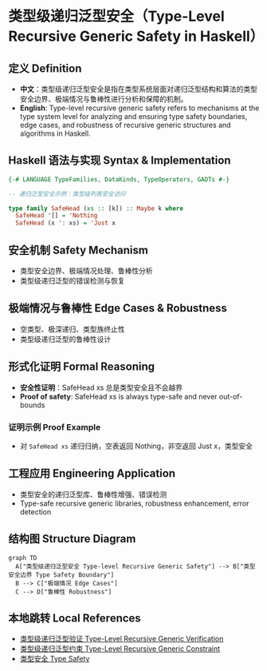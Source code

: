 # 类型级递归泛型安全（Type-Level Recursive Generic Safety in Haskell）

## 定义 Definition

- **中文**：类型级递归泛型安全是指在类型系统层面对递归泛型结构和算法的类型安全边界、极端情况与鲁棒性进行分析和保障的机制。
- **English**: Type-level recursive generic safety refers to mechanisms at the type system level for analyzing and ensuring type safety boundaries, edge cases, and robustness of recursive generic structures and algorithms in Haskell.

## Haskell 语法与实现 Syntax & Implementation

```haskell
{-# LANGUAGE TypeFamilies, DataKinds, TypeOperators, GADTs #-}

-- 递归泛型安全示例：类型级列表安全访问

type family SafeHead (xs :: [k]) :: Maybe k where
  SafeHead '[] = 'Nothing
  SafeHead (x ': xs) = 'Just x
```

## 安全机制 Safety Mechanism

- 类型安全边界、极端情况处理、鲁棒性分析
- 类型级递归泛型的错误检测与恢复

## 极端情况与鲁棒性 Edge Cases & Robustness

- 空类型、极深递归、类型族终止性
- 类型级递归泛型的鲁棒性设计

## 形式化证明 Formal Reasoning

- **安全性证明**：SafeHead xs 总是类型安全且不会越界
- **Proof of safety**: SafeHead xs is always type-safe and never out-of-bounds

### 证明示例 Proof Example

- 对 `SafeHead xs` 递归归纳，空表返回 Nothing，非空返回 Just x，类型安全

## 工程应用 Engineering Application

- 类型安全的递归泛型库、鲁棒性增强、错误检测
- Type-safe recursive generic libraries, robustness enhancement, error detection

## 结构图 Structure Diagram

```mermaid
graph TD
  A["类型级递归泛型安全 Type-level Recursive Generic Safety"] --> B["类型安全边界 Type Safety Boundary"]
  B --> C["极端情况 Edge Cases"]
  C --> D["鲁棒性 Robustness"]
```

## 本地跳转 Local References

- [类型级递归泛型验证 Type-Level Recursive Generic Verification](../91-Type-Level-Recursive-Generic-Verification/01-Type-Level-Recursive-Generic-Verification-in-Haskell.md)
- [类型级递归泛型约束 Type-Level Recursive Generic Constraint](../78-Type-Level-Recursive-Generic-Constraint/01-Type-Level-Recursive-Generic-Constraint-in-Haskell.md)
- [类型安全 Type Safety](../14-Type-Safety/01-Type-Safety-in-Haskell.md)
